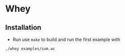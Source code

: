 # Whey
## Installation

* Run use `make` to build and run the first example with 
```
./whey examples/sum.wc
```